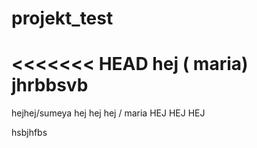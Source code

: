 # projekt_test
<<<<<<< HEAD
hej ( maria)
jhrbbsvb
=======
hejhej/sumeya
hej hej hej / maria
HEJ HEJ HEJ

hsbjhfbs
